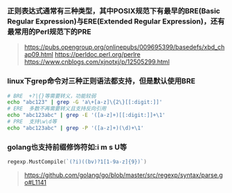 ### 正则表达式通常有三种类型，其中POSIX规范下有最早的BRE(Basic Regular Expression)与ERE(Extended Regular Expression)，还有最常用的Perl规范下的PRE

> https://pubs.opengroup.org/onlinepubs/009695399/basedefs/xbd_chap09.html
> https://perldoc.perl.org/perlre
> https://www.cnblogs.com/xjnotxj/p/12505299.html

### linux下grep命令对三种正则语法都支持，但是默认使用BRE

```bash
# BRE  +?|{}等需要转义，功能较弱
echo "abc123" | grep -G 'a\+[a-z]\{2\}[[:digit:]]'
# ERE  多数不再需要转义且支持反向引用
echo "abc123abc" | grep -E '([a-z]+)[[:digit:]]+\1'
# PRE  支持\w\d等
echo "abc123abc" | grep -P '([a-z]+)(\d)+\1'
```

### golang也支持前缀修饰符如:i m s U等

```go
regexp.MustCompile(`(?i)((bv)?1[1-9a-z]{9})`)
```

> https://github.com/golang/go/blob/master/src/regexp/syntax/parse.go#L1141
